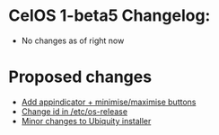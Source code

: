 # CelOS 1-beta5 Changelog:

- No changes as of right now

# Proposed changes

- [Add appindicator + minimise/maximise buttons](https://github.com/Cobweb-Aclevo/celos/issues/30)
- [Change id in /etc/os-release](https://github.com/Cobweb-Aclevo/celos/issues/29)
- [Minor changes to Ubiquity installer](https://github.com/Cobweb-Aclevo/celos/issues/26)
